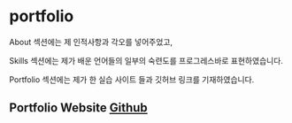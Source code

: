 # portfolio

About 섹션에는 제 인적사항과 각오를 넣어주었고,

Skills 섹션에는 제가 배운 언어들의 일부의 숙련도를 프로그레스바로 표현하였습니다.  

Portfolio 섹션에는 제가 한 실습 사이트 들과 깃허브 링크를 기재하였습니다.

## Portfolio Website <a href="https://baesub.github.io/sbpp/">Github</a>
